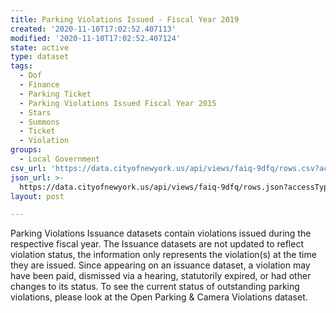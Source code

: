 ```yaml
---
title: Parking Violations Issued - Fiscal Year 2019
created: '2020-11-10T17:02:52.407113'
modified: '2020-11-10T17:02:52.407124'
state: active
type: dataset
tags:
  - Dof
  - Finance
  - Parking Ticket
  - Parking Violations Issued Fiscal Year 2015
  - Stars
  - Summons
  - Ticket
  - Violation
groups:
  - Local Government
csv_url: 'https://data.cityofnewyork.us/api/views/faiq-9dfq/rows.csv?accessType=DOWNLOAD'
json_url: >-
  https://data.cityofnewyork.us/api/views/faiq-9dfq/rows.json?accessType=DOWNLOAD
layout: post

---
```

Parking Violations Issuance datasets contain violations issued during the respective fiscal year. The Issuance datasets are not updated to reflect violation status, the information only represents the violation(s) at the time they are issued. Since appearing on an issuance dataset, a violation may have been paid, dismissed via a hearing, statutorily expired, or had other changes to its status. To see the current status of outstanding parking violations, please look at the Open Parking & Camera Violations dataset.

